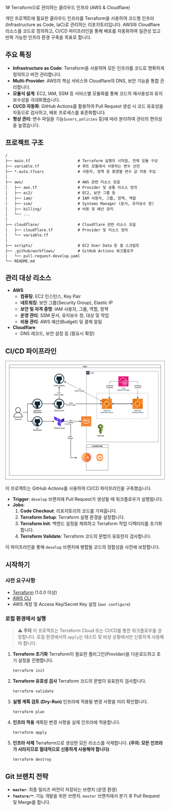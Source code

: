 1# Terraform으로 관리하는 클라우드 인프라 (AWS & Cloudflare)

개인 프로젝트에 필요한 클라우드 인프라를 Terraform을 사용하여 코드형 인프라(Infrastructure as Code, IaC)로 관리하는 리포지토리입니다. AWS와 Cloudflare 리소스를 코드로 정의하고, CI/CD 파이프라인을 통해 배포를 자동화하여 일관성 있고 반복 가능한 인프라 환경 구축을 목표로 합니다.

## 주요 특징

- **Infrastructure as Code**: Terraform을 사용하여 모든 인프라를 코드로 명확하게 정의하고 버전 관리합니다.
- **Multi-Provider**: AWS의 핵심 서비스와 Cloudflare의 DNS, 보안 기능을 통합 관리합니다.
- **모듈식 설계**: EC2, IAM, SSM 등 서비스별 모듈화를 통해 코드의 재사용성과 유지보수성을 극대화했습니다.
- **CI/CD 자동화**: GitHub Actions를 활용하여 Pull Request 생성 시 코드 유효성을 자동으로 검사하고, 배포 프로세스를 표준화합니다.
- **형상 관리**: 변수 파일을 기능(`users`, `policies` 등)에 따라 분리하여 관리의 편의성을 높였습니다.

## 프로젝트 구조

```
/
├── main.tf                     # Terraform 실행의 시작점, 전체 모듈 구성
├── variable.tf                 # 루트 모듈에서 사용하는 변수 선언
├── *.auto.tfvars               # 사용자, 정책 등 환경별 변수 값 자동 주입
│
├── aws/                        # AWS 관련 리소스 모음
│   ├── aws.tf                  # Provider 및 공통 리소스 정의
│   ├── ec2/                    # EC2, 보안 그룹 등
│   ├── iam/                    # IAM 사용자, 그룹, 정책, 역할
│   ├── ssm/                    # Systems Manager (문서, 유지보수 창)
│   ├── billing/                # 비용 및 예산 관리
│   └── ...
│
├── cloudflare/                 # Cloudflare 관련 리소스 모음
│   ├── cloudflare.tf           # Provider 및 리소스 정의
│   └── variable.tf
│
├── scripts/                    # EC2 User Data 등 셸 스크립트
├── .github/workflows/          # GitHub Actions 워크플로우
│   └── pull-request-develop.yaml
└── README.md
```

## 관리 대상 리소스

- **AWS**
  - **컴퓨팅**: EC2 인스턴스, Key Pair
  - **네트워킹**: 보안 그룹(Security Group), Elastic IP
  - **보안 및 자격 증명**: IAM 사용자, 그룹, 역할, 정책
  - **운영 관리**: SSM 문서, 유지보수 창, 대상 및 작업
  - **비용 관리**: AWS 예산(Budget) 및 결제 알림
- **Cloudflare**
  - DNS 레코드, 보안 설정 등 (필요시 확장)

## CI/CD 파이프라인

![CICD](assets/cicd.drawio.png)

이 프로젝트는 GitHub Actions를 사용하여 CI/CD 파이프라인을 구축했습니다.

- **Trigger**: `develop` 브랜치에 Pull Request가 생성될 때 워크플로우가 실행됩니다.
- **Jobs**:
  1. **Code Checkout**: 리포지토리의 코드를 가져옵니다.
  2. **Terraform Setup**: Terraform 실행 환경을 설정합니다.
  3. **Terraform Init**: 백엔드 설정을 제외하고 Terraform 작업 디렉터리를 초기화합니다.
  4. **Terraform Validate**: Terraform 코드의 문법이 유효한지 검사합니다.

이 파이프라인을 통해 `develop` 브랜치에 병합될 코드의 정합성을 사전에 보장합니다.

## 시작하기

### 사전 요구사항

- [Terraform](https://www.terraform.io/downloads.html) (1.0.0 이상)
- [AWS CLI](https://aws.amazon.com/cli/)
- AWS 계정 및 Access Key/Secret Key 설정 (`aws configure`)

### 로컬 환경에서 실행

> **⚠️ 주의**
> 이 프로젝트는 Terraform Cloud 또는 CI/CD를 통한 워크플로우를 권장합니다. 로컬 환경에서의 `apply`는 테스트 및 비상 상황에서만 신중하게 사용해야 합니다.

1.  **Terraform 초기화**
    Terraform이 필요한 플러그인(Provider)을 다운로드하고 초기 설정을 진행합니다.
    ```bash
    terraform init
    ```

2.  **Terraform 유효성 검사**
    Terraform 코드의 문법이 유효한지 검사합니다.
    ```bash
    terraform validate
    ```

3.  **실행 계획 검토 (Dry-Run)**
    인프라에 적용될 변경 사항을 미리 확인합니다.
    ```bash
    terraform plan
    ```

4.  **인프라 적용**
    계획된 변경 사항을 실제 인프라에 적용합니다.
    ```bash
    terraform apply
    ```

5.  **인프라 삭제**
    Terraform으로 생성한 모든 리소스를 삭제합니다. **(주의: 모든 인프라가 사라지므로 절대적으로 신중하게 사용해야 합니다)**
    ```bash
    terraform destroy
    ```

## Git 브랜치 전략

- **`master`**: 최종 릴리즈 버전이 저장되는 브랜치 (운영 환경)
- **`feature/*`**: 기능 개발을 위한 브랜치. `master` 브랜치에서 분기 후 Pull Request 및 Merge를 합니다.
